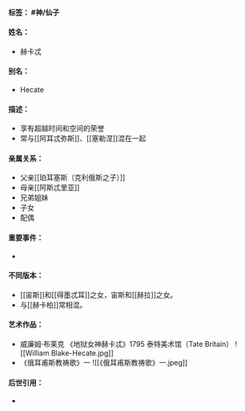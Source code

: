 #### 标签： #神/仙子
#### 姓名：
- 赫卡忒
#### 别名：
- Hecate
#### 描述：
- 享有超越时间和空间的荣誉
- 常与[[阿耳忒弥斯]]、[[塞勒涅]]混在一起
#### 亲属关系：
- 父亲[[珀耳塞斯（克利俄斯之子）]]
- 母亲[[阿斯忒里亚]]
- 兄弟姐妹
- 子女
- 配偶
#### 重要事件：
- 
#### 不同版本：
- [[宙斯]]和[[得墨忒耳]]之女，宙斯和[[赫拉]]之女。
- 与[[赫卡柏]]常相混。
#### 艺术作品：
- 威廉姆·布莱克 《地狱女神赫卡忒》1795 泰特美术馆（Tate Britain） 
![[William Blake-Hecate.jpg]]
- 《俄耳甫斯教祷歌》一
![[《俄耳甫斯教祷歌》一.jpeg]]
#### 后世引用：
- 